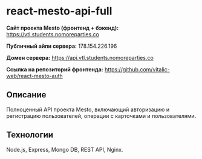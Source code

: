 # react-mesto-api-full

**Сайт проекта Mesto (фронтенд + бэкенд):** https://vtl.students.nomoreparties.co

**Публичный айпи сервера:** 178.154.226.196

**Домен сервера:** https://api.vtl.students.nomoreparties.co

**Ссылка на репозиторий фронтенда:** https://github.com/vitalic-web/react-mesto-auth

## Описание
Полноценный API проекта Mesto, включающий авторизацию и регистрацию пользователей, операции с карточками и пользователями.  

## Технологии
Node.js, Express, Mongo DB, REST API, Nginx.
